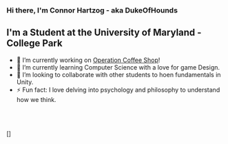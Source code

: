 ### Hi there, I'm Connor Hartzog - aka DukeOfHounds

## I'm a Student at the University of Maryland - College Park
- 🔭 I’m currently working on [Operation Coffee Shop][OCPGithub]!
- 🌱 I’m currently learning Computer Science with a love for game Design.
- 👯 I’m looking to collaborate with other students to hoen fundamentals in Unity. 
- ⚡ Fun fact: I love delving into psychology and philosophy to understand how we think. 


<br />
<br />

[OCPGithub]: https://github.com/CornKerne1/OperationCoffeeShop
[]